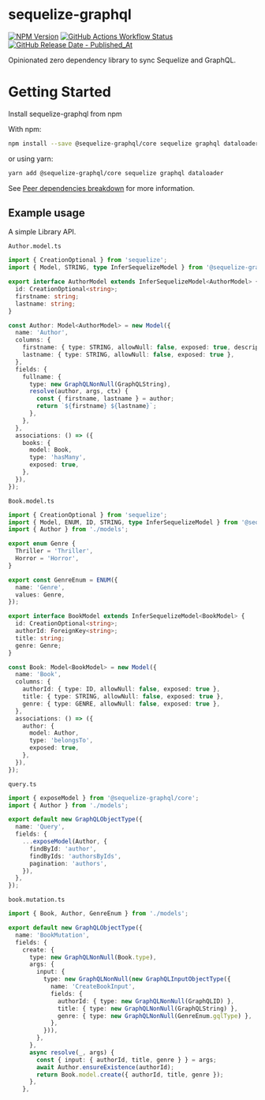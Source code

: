 # sequelize-graphql

[![NPM Version](https://img.shields.io/npm/v/%40sequelize-graphql%2Fcore?logo=npm)](https://www.npmjs.com/package/@sequelize-graphql/core)
[![GitHub Actions Workflow Status](https://img.shields.io/github/actions/workflow/status/BaptisteMartinet/sequelize-graphql/npm-publish.yml)](https://github.com/BaptisteMartinet/sequelize-graphql/actions)
[![GitHub Release Date - Published_At](https://img.shields.io/github/release-date/BaptisteMartinet/sequelize-graphql)](https://github.com/BaptisteMartinet/sequelize-graphql/releases)

Opinionated zero dependency library to sync Sequelize and GraphQL.

# Getting Started
Install sequelize-graphql from npm  

With npm:
```sh
npm install --save @sequelize-graphql/core sequelize graphql dataloader
```
or using yarn:
```sh
yarn add @sequelize-graphql/core sequelize graphql dataloader
```

See [Peer dependencies breakdown](https://github.com/BaptisteMartinet/sequelize-graphql/wiki/Peer-dependencies-breakdown) for more information.

## Example usage
A simple Library API.

`Author.model.ts`
```ts
import { CreationOptional } from 'sequelize';
import { Model, STRING, type InferSequelizeModel } from '@sequelize-graphql/core';

export interface AuthorModel extends InferSequelizeModel<AuthorModel> {
  id: CreationOptional<string>;
  firstname: string;
  lastname: string;
}

const Author: Model<AuthorModel> = new Model({
  name: 'Author',
  columns: {
    firstname: { type: STRING, allowNull: false, exposed: true, description: '...' },
    lastname: { type: STRING, allowNull: false, exposed: true },
  },
  fields: {
    fullname: {
      type: new GraphQLNonNull(GraphQLString),
      resolve(author, args, ctx) {
        const { firstname, lastname } = author;
        return `${firstname} ${lastname}`;
      },
    },
  },
  associations: () => ({
    books: {
      model: Book,
      type: 'hasMany',
      exposed: true,
    },
  }),
});
```
`Book.model.ts`
```ts
import { CreationOptional } from 'sequelize';
import { Model, ENUM, ID, STRING, type InferSequelizeModel } from '@sequelize-graphql/core';
import { Author } from './models';

export enum Genre {
  Thriller = 'Thriller',
  Horror = 'Horror',
}

export const GenreEnum = ENUM({
  name: 'Genre',
  values: Genre,
});

export interface BookModel extends InferSequelizeModel<BookModel> {
  id: CreationOptional<string>;
  authorId: ForeignKey<string>;
  title: string;
  genre: Genre;
}

const Book: Model<BookModel> = new Model({
  name: 'Book',
  columns: {
    authorId: { type: ID, allowNull: false, exposed: true },
    title: { type: STRING, allowNull: false, exposed: true },
    genre: { type: GENRE, allowNull: false, exposed: true },
  },
  associations: () => ({
    author: {
      model: Author,
      type: 'belongsTo',
      exposed: true,
    },
  }),
});
```

`query.ts`
```ts
import { exposeModel } from '@sequelize-graphql/core';
import { Author } from './models';

export default new GraphQLObjectType({
  name: 'Query',
  fields: {
    ...exposeModel(Author, {
      findById: 'author',
      findByIds: 'authorsByIds',
      pagination: 'authors',
    }),
  },
});
```

`book.mutation.ts`
```ts
import { Book, Author, GenreEnum } from './models';

export default new GraphQLObjectType({
  name: 'BookMutation',
  fields: {
    create: {
      type: new GraphQLNonNull(Book.type),
      args: {
        input: {
          type: new GraphQLNonNull(new GraphQLInputObjectType({
            name: 'CreateBookInput',
            fields: {
              authorId: { type: new GraphQLNonNull(GraphQLID) },
              title: { type: new GraphQLNonNull(GraphQLString) },
              genre: { type: new GraphQLNonNull(GenreEnum.gqlType) },
            },
          })),
        },
      },
      async resolve(_, args) {
        const { input: { authorId, title, genre } } = args;
        await Author.ensureExistence(authorId);
        return Book.model.create({ authorId, title, genre });
      },
    },
```
